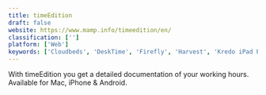 ```yaml
---
title: timeEdition
draft: false 
website: https://www.mamp.info/timeedition/en/
classification: ['']
platform: ['Web']
keywords: ['Cloudbeds', 'DeskTime', 'Firefly', 'Harvest', 'Kredo iPad Portfolio', 'ManicTime', 'Outsite', 'Paymo', 'Qbserve', 'Recruiting', 'RescueTime', 'Screenshot Monitor', 'SnapLogger', 'Startup Retreats', 'Toggl', 'TrackYourTime', 'TrustYou Messaging', 'Viator', 'hr']
---
```

With timeEdition you get a detailed documentation of your working hours. Available for Mac, iPhone & Android.